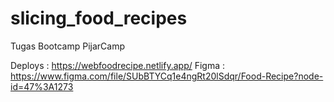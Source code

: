 # slicing_food_recipes

Tugas Bootcamp PijarCamp

Deploys : https://webfoodrecipe.netlify.app/
Figma : https://www.figma.com/file/SUbBTYCq1e4ngRt20lSdqr/Food-Recipe?node-id=47%3A1273
